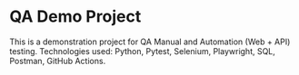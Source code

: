 # QA Demo Project
This is a demonstration project for QA Manual and Automation (Web + API) testing.
Technologies used: Python, Pytest, Selenium, Playwright, SQL, Postman, GitHub Actions.
